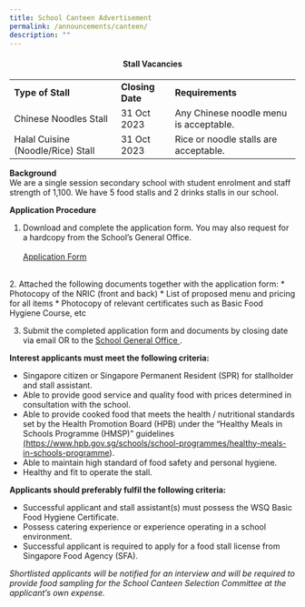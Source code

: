 ```yaml
---
title: School Canteen Advertisement
permalink: /announcements/canteen/
description: ""
---
```

<h4 style="text-align: center;"><strong>Stall Vacancies</strong></h4>
<table>
	<tbody>
		<tr>
			<td><b>Type of Stall</b></td>
			<td><b>Closing Date</b></td>
			<td><b>Requirements</b></td>
		</tr>
	<tr>
		<td>Chinese Noodles Stall</td>
		<td>31 Oct 2023</td>
		<td>Any Chinese noodle menu is acceptable.</td>
		</tr>
		<tr>
			<td>Halal Cuisine (Noodle/Rice) Stall</td>
			<td>31 Oct 2023</td>
			<td>Rice or noodle stalls are acceptable.</td>
		</tr>
			</tbody>
</table>

<b>Background</b>
<br>
We are a single session secondary school with student enrolment and staff strength of 1,100. We have 5 food stalls and 2 drinks stalls in our school.

<b>Application Procedure</b><br>
1. Download and complete the application form. You may also request for a hardcopy from the School’s General Office.<br><br>
<a href="https://drive.google.com/file/d/1FA04r8hWn2XHAKI6eKk70BNlVT064G4S/view?usp=sharing">Application Form</a>
<br>
2. Attached the following documents together with the application form:
* Photocopy of the NRIC (front and back)
* List of proposed menu and pricing for all items
* Photocopy of relevant certificates such as Basic Food Hygiene Course, etc

3. Submit the completed application form and documents by closing date via email OR to the <a href="/useful-links/contact-information/">School General Office </a>.

<b>Interest applicants must meet the following criteria:</b>
* Singapore citizen or Singapore Permanent Resident (SPR) for stallholder and stall assistant.<br>
* Able to provide good service and quality food with prices determined in consultation with the school.<br>
* Able to provide cooked food that meets the health / nutritional standards set by the Health Promotion Board (HPB) under the “Healthy Meals in Schools Programme (HMSP)” guidelines <a href="https://www.hpb.gov.sg/schools/school-programmes/healthy-meals-in-schools-programme">(https://www.hpb.gov.sg/schools/school-programmes/healthy-meals-in-schools-programme)</a>.<br>
* Able to maintain high standard of food safety and personal hygiene.<br>
* Healthy and fit to operate the stall.

<b>Applicants should preferably fulfil the following criteria:</b>

* Successful applicant and stall assistant(s) must possess the WSQ Basic Food Hygiene Certificate.
* Possess catering experience or experience operating in a school environment.
* Successful applicant is required to apply for a food stall license from Singapore Food Agency (SFA).

<i>Shortlisted applicants will be notified for an interview and will be required to provide food sampling for the School Canteen Selection Committee at the applicant’s own expense.</i>